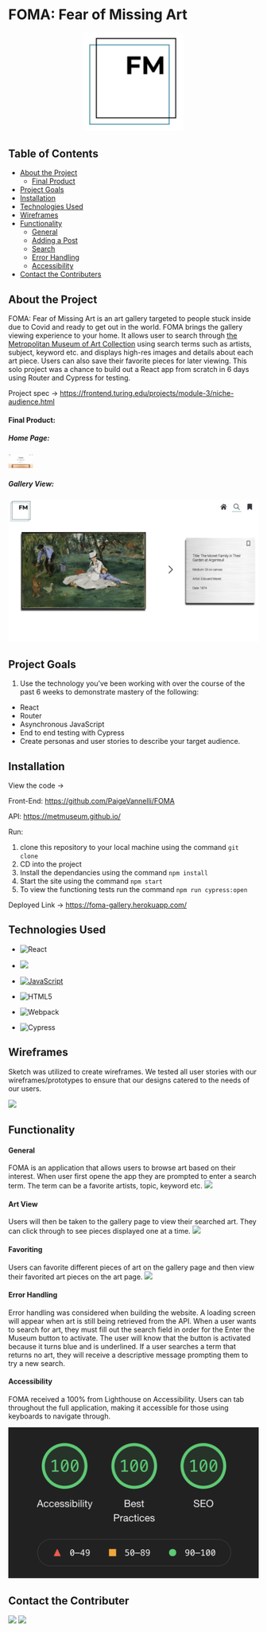 # FOMA: Fear of Missing Art 
<p align="center">
<img src="./src/assets/foma-logo.png" alt="FOMA Logo" width="200">
</p>  

## Table of Contents

- [About the Project](#about-the-project)
  - [Final Product](#final-product)
- [Project Goals](#project-goals)
- [Installation](#installation)
- [Technologies Used](#technologies-used)
- [Wireframes](#wireframes)
- [Functionality](#functionality)
  - [General](#general)
  - [Adding a Post](#adding-a-post)
  - [Search](#search)
  - [Error Handling](#error-handling)
  - [Accessibility](#accessibility)
- [Contact the Contributers](#contact-the-contributers)


## About the Project

FOMA: Fear of Missing Art is an art gallery targeted to people stuck inside due to Covid and ready to get out in the world. FOMA brings the gallery viewing experience to your home. It allows user to search through [the Metropolitan Museum of Art Collection](https://metmuseum.github.io/) using search terms such as artists, subject, keyword etc. and displays high-res images and details about each art piece. Users can also save their favorite pieces for later viewing. This solo project was a chance to build out a React app from scratch in 6 days using Router and Cypress for testing. 

Project spec ->
https://frontend.turing.edu/projects/module-3/niche-audience.html

#### Final Product:
##### Home Page:
<img src="src/assets/main-page.png" style="width:50px;"/>


##### Gallery View:
![](src/assets/gallery-view.png)

## Project Goals
1. Use the technology you’ve been working with over the course of the past 6 weeks to demonstrate mastery of the following:
 - React
 - Router
 - Asynchronous JavaScript
 - End to end testing with Cypress
 - Create personas and user stories to describe your target audience.

## Installation

View the code ->

Front-End:
https://github.com/PaigeVannelli/FOMA

API:
https://metmuseum.github.io/

Run:
1. clone this repository to your local machine using the command ```git clone```
2. CD into the project 
3. Install the dependancies using the command ```npm install```
4. Start the site using the command ```npm start```
5. To view the functioning tests run the command ```npm run cypress:open```

Deployed Link ->
https://foma-gallery.herokuapp.com/

## Technologies Used

- ![React](https://img.shields.io/badge/react%20-%2320232a.svg?&style=for-the-badge&logo=react&logoColor=%2361DAFB)

- <img src="https://img.shields.io/badge/React_Router-CA4245?style=for-the-badge&logo=react-router&logoColor=white"/>

- [![JavaScript](https://img.shields.io/badge/javascript%20-%23323330.svg?&style=for-the-badge&logo=javascript&logoColor=%23F7DF1E)](https://www.javascript.com/)

- ![HTML5](https://img.shields.io/badge/html5%20-%23E34F26.svg?&style=for-the-badge&logo=html5&logoColor=white)

- ![Webpack](https://img.shields.io/badge/webpack%20-%238DD6F9.svg?&style=for-the-badge&logo=webpack&logoColor=black)

- ![Cypress](https://img.shields.io/badge/cypress%20-%2317202C.svg?&style=for-the-badge&logo=cypress&logoColor=white)

## Wireframes
Sketch was utilized to create wireframes. We tested all user stories with our wireframes/prototypes to ensure that our designs catered to the needs of our users.

![](src/assets/Shine_wireframes.png)

## Functionality

#### General
FOMA is an application that allows users to browse art based on their interest. When user first opene the app they are prompted to enter a search term. The term can be a favorite artists, topic, keyword etc. 
<img src="https://media.giphy.com/media/OiXZuoIeE3yjG159kf/giphy.gif">

#### Art View
Users will then be taken to the gallery page to view their searched art. They can click through to see pieces displayed one at a time. 
<img src="https://media.giphy.com/media/HuX1Vlff648hRVV0cl/giphy.gif">

#### Favoriting
Users can favorite different pieces of art on the gallery page and then view their favorited art pieces on the art page. 
<img src="https://media.giphy.com/media/uCYtsaDcTB8Fzijk0N/giphy.gif">

#### Error Handling
Error handling was considered when building the website. A loading screen will appear when art is still being retrieved from the API. When a user wants to search for art, they must fill out the search field in order for the Enter the Museum button to activate. The user will know that the button is activated because it turns blue and is underlined. If a user searches a term that returns no art, they will receive a descriptive message prompting them to try a new search. 

#### Accessibility
FOMA received a 100% from Lighthouse on Accessibility. Users can tab throughout the full application, making it accessible for those using keyboards to navigate through.

![](src/assets/accessibility.png)

## Contact the Contributer
[<img src="https://img.shields.io/badge/LinkedIn-paigevannelli-informational?style=for-the-badge&labelColor=black&logo=linkedin&logoColor=0077b5&&color=0FBBD6"/>][linkedin3]
[<img src="https://img.shields.io/badge/Github-PaigeVannelli-informational?style=for-the-badge&labelColor=black&logo=github&color=8B0BD5"/>][github3]

<!-- Personal Definitions  -->
[linkedin3]: https://www.linkedin.com/in/paigevannelli/
[github3]: https://github.com/PaigeVannelli
